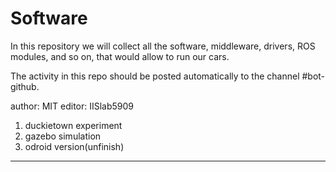 # Software

In this repository we will collect all the software, middleware, drivers, ROS modules, and so on, that would allow to run our cars. 

The activity in this repo should be posted automatically to the channel #bot-github.

author: MIT
editor: IISlab5909

1. duckietown experiment
2. gazebo simulation
3. odroid version(unfinish)
-----

